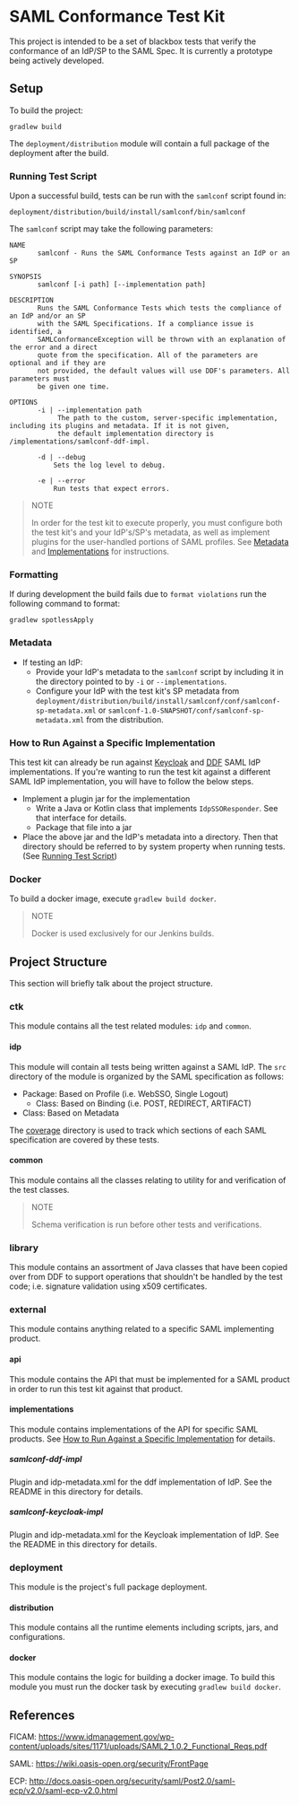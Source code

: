 # SAML Conformance Test Kit
This project is intended to be a set of blackbox tests that verify the conformance of an IdP/SP to the SAML Spec.
It is currently a prototype being actively developed.

## Setup
To build the project:

    gradlew build

The `deployment/distribution` module will contain a full package of the deployment after the build.

### Running Test Script
Upon a successful build, tests can be run with the `samlconf` script found in:
    
    deployment/distribution/build/install/samlconf/bin/samlconf

The `samlconf` script may take the following parameters:

    NAME
           samlconf - Runs the SAML Conformance Tests against an IdP or an SP
    
    SYNOPSIS
           samlconf [-i path] [--implementation path]
    
    DESCRIPTION
           Runs the SAML Conformance Tests which tests the compliance of an IdP and/or an SP
           with the SAML Specifications. If a compliance issue is identified, a 
           SAMLConformanceException will be thrown with an explanation of the error and a direct
           quote from the specification. All of the parameters are optional and if they are 
           not provided, the default values will use DDF's parameters. All parameters must 
           be given one time.
    
    OPTIONS
           -i | --implementation path
                The path to the custom, server-specific implementation, including its plugins and metadata. If it is not given, 
                the default implementation directory is /implementations/samlconf-ddf-impl.
                      
           -d | --debug
               Sets the log level to debug.

           -e | --error
               Run tests that expect errors.


> NOTE
> 
> In order for the test kit to execute properly, you must configure both the test kit's and your IdP's/SP's metadata, as well as implement plugins
for the user-handled portions of SAML profiles. See [Metadata](#metadata) and [Implementations](#implementations) for instructions.

### Formatting
If during development the build fails due to `format violations` run the following command to format:

    gradlew spotlessApply

### Metadata
* If testing an IdP:
  * Provide your IdP's metadata to the `samlconf` script by including it in the directory pointed to by
   `-i` or `--implementations`.
  * Configure your IdP with the test kit's SP metadata from
  `deployment/distribution/build/install/samlconf/conf/samlconf-sp-metadata.xml`
  or `samlconf-1.0-SNAPSHOT/conf/samlconf-sp-metadata.xml` from the distribution.
   
### How to Run Against a Specific Implementation
This test kit can already be run against [Keycloak](#samlconf-keycloak-impl) and [DDF](#samlconf-ddf-impl) SAML IdP implementations.
If you're wanting to run the test kit against a different SAML IdP implementation, you will have to follow the below steps.

* Implement a plugin jar for the implementation
    * Write a Java or Kotlin class that implements `IdpSSOResponder`. See that interface for details.
    * Package that file into a jar
* Place the above jar and the IdP's metadata into a directory. Then that directory should be
referred to by system property when running tests. (See [Running Test Script](#running_test_script]))

### Docker
To build a docker image, execute `gradlew build docker`. 

> NOTE
>
> Docker is used exclusively for our Jenkins builds.

## Project Structure
This section will briefly talk about the project structure.

### ctk
This module contains all the test related modules: `idp` and `common`.

#### idp
This module will contain all tests being written against a SAML IdP. The `src` directory of the module is organized by the SAML specification as follows:

* Package: Based on Profile (i.e. WebSSO, Single Logout)
  * Class: Based on Binding (i.e. POST, REDIRECT, ARTIFACT)
* Class: Based on Metadata

The [coverage](ctk/idp/coverage) directory is used to track which sections of each SAML specification are covered by these tests.

#### common
This module contains all the classes relating to utility for and verification of the test classes.

> NOTE 
>
> Schema verification is run before other tests and verifications.

### library
This module contains an assortment of Java classes that have been copied over from DDF to support operations that shouldn't be handled by the test code; i.e. signature validation using x509 certificates.

### external
This module contains anything related to a specific SAML implementing product.

#### api
This module contains the API that must be implemented for a SAML product in order to run this test kit against that product.

#### implementations
This module contains implementations of the API for specific SAML products. See [How to Run Against a Specific Implementation](#how-to-run-against-a-specific-implementation) for details.

##### samlconf-ddf-impl
Plugin and idp-metadata.xml for the ddf implementation of IdP. See the README in this directory for details.

##### samlconf-keycloak-impl
Plugin and idp-metadata.xml for the Keycloak implementation of IdP. See the README in this directory for details.

### deployment
This module is the project's full package deployment.

#### distribution
This module contains all the runtime elements including scripts, jars, and configurations.

#### docker
This module contains the logic for building a docker image.
To build this module you must run the docker task by executing `gradlew build docker`.

## References
FICAM: https://www.idmanagement.gov/wp-content/uploads/sites/1171/uploads/SAML2_1.0.2_Functional_Reqs.pdf

SAML: https://wiki.oasis-open.org/security/FrontPage

ECP: http://docs.oasis-open.org/security/saml/Post2.0/saml-ecp/v2.0/saml-ecp-v2.0.html
